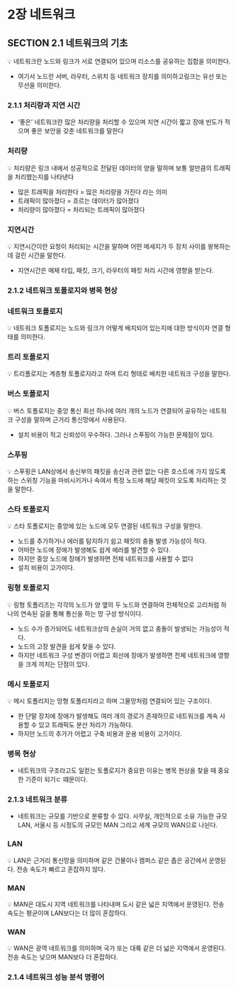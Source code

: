 # 2장 네트워크

## SECTION 2.1 네트워크의 기초

<aside>
💡 네트워크란 노드와 링크가 서로 연결되어 있으며 리소스를 공유하는 집합을 의미한다.

</aside>

- 여기서 노드란 서버, 라우터, 스위치 등 네트워크 장치를 의미하고링크는 유선 또는 무선을 의미한다.

### 2.1.1 처리량과 지연 시간

- ‘좋은’ 네트워크란 많은 처리량을 처리할 수 있으며 지연 시간이 짧고 장애 빈도가 적으며 좋은 보안을 갖춘 네트워크를 말한다

### 처리량

<aside>
💡 처리량은 링크 내에서 성공적으로 전달된 데이터의 양을 말하며 보통 얼만큼의 트래픽을 처리했는지를 나타낸다

</aside>

- 많은 트래픽을 처리한다 = 많은 처리량을 가진다 라는 의미
- 트래픽이 많아졌다 = 흐르는 데이터가 많아졌다
- 처리량이 많아졌다 = 처리되는 트래픽이 많아졌다

### 지연시간

<aside>
💡 지연시간이란 요청이 처리되는 시간을 말하며 어떤 메세지가 두 장치 사이를 왕복하는 데 걸린 시간을 말한다.

</aside>

- 지연시간은 매체 타입, 패킷, 크기, 라우터의 패킷 처리 시간에 영향을 받는다.

### 2.1.2 네트워크 토폴로지와 병목 현상

### 네트워크 토폴로지

<aside>
💡 네트워크 토폴로지는 노드와 링크가 어떻게 배치되어 있는지에 대한 방식이자 연결 형태를 의미한다.

</aside>

### 트리 토폴로지

<aside>
💡 트리폴로지는 계층형 토폴로지라고 하며 트리 형태로 배치한 네트워크 구성을 말한다.

</aside>

### 버스 토폴로지

<aside>
💡 버스 토폴로지는 중앙 통신 회선 하나에 여러 개의 노드가 연결되어 공유하는 네트워크 구성을 말하며 근거리 통신망에서 사용된다.

</aside>

- 설치 비용이 적고 신뢰성이 우수하다. 그러나 스푸핑이 가능한 문제점이 있다.

### 스푸핑

<aside>
💡 스푸핑은 LAN상에서 송신부의 패킷을 송신과 관련 없는 다른 호스트에 가지 않도록 하는 스위칭 기능을 마비시키거나 속여서 특정 노드에 해당 패킷이 오도록 처리하는 것을 말한다.

</aside>

### 스타 토폴로지

<aside>
💡 스타 토폴로지는 중앙에 있는 노드에 모두 연결된 네트워크 구성을 말한다.

</aside>

- 노드를 추가하거나 에러를 탐지하기 쉽고 패킷의 충돌 발생 가능성이 적다.
- 어떠한 노드에 장애가 발생해도 쉽게 에러를 발견할 수 있다.
- 하지만 중앙 노드에 장애가 발생하면 전체 네트워크를 사용할 수 없다
- 설치 비용이 고가이다.

### 링형 토폴로지

<aside>
💡 링형 토폴리즈는 각각의 노드가 양 옆의 두 노드와 연결하여 전체적으로 고리처럼 하나의 연속된 길을 통해 통신을 하는 망 구성 방식이다.

</aside>

- 노드 수가 증가되어도 네트워크상의 손실이 거의 없고 충돌이 발생되는 가능성이 적다.
- 노드의 고장 발견을 쉽게 찾을 수 있다.
- 하지만 네트워크 구성 변경이 어렵고 회선에 장애가 발생하면 전체 네트워크에 영향을 크게 끼치는 단점이 있다.

### 메시 토폴로지

<aside>
💡 메시 토폴리지는 망형 토폴리지라고 하며 그물망처럼 연결되어 있는 구조이다.

</aside>

- 한 단말 장치에 장애가 발생해도 여러 개의 경로가 존재하므로 네트워크를 계속 사용할 수 있고 트래픽도 분산 처리가 가능하다.
- 하지만 노드의 추가가 어렵고 구축 비용과 운용 비용이 고가이다.

### 병목 현상

- 네트워크의 구조라고도 일컫는 토폴로지가 중요한 이유는 병목 현상을 찾을 때 중요한 기준이 되기ㄷ 떄문이다.

### 2.1.3 네트워크 분류

- 네트워크는 규모를 기반으로 분류할 수 있다. 사무실, 개인적으로 소유 가능한 규모 LAN, 서울시 등 시정도의 규모인 MAN 그리고 세계 규모의 WAN으로 나뉜다.

### LAN

<aside>
💡 LAN은 근거리 통신망을 의미하며 같은 건물이나 캠퍼스 같은 좁은 공간에서 운영된다. 전송 속도가 빠르고 혼잡하지 않다.

</aside>

### MAN

<aside>
💡 MAN은 대도시 지역 네트워크를 나타내며 도시 같은 넓은 지역에서 운영된다. 전송 속도는 평균이며 LAN보다는 더 많이 혼잡하다.

</aside>

### WAN

<aside>
💡 WAN은 광역 네트워크를 의미하며 국가 또는 대륙 같은 더 넓은 지역에서 운영된다. 전송 속도는 낮으며 MAN보다 더 혼잡하다.

</aside>

### 2.1.4 네트워크 성능 분석 명령어
